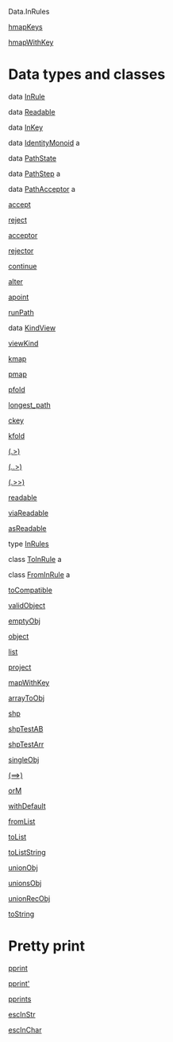 Data.InRules

[hmapKeys](Data-InRules.html#v:hmapKeys)

[hmapWithKey](Data-InRules.html#v:hmapWithKey)

Data types and classes
======================

data [InRule](Data-InRules.html#t:InRule)

data [Readable](Data-InRules.html#t:Readable)

data [InKey](Data-InRules.html#t:InKey)

data [IdentityMonoid](Data-InRules.html#t:IdentityMonoid) a

data [PathState](Data-InRules.html#t:PathState)

data [PathStep](Data-InRules.html#t:PathStep) a

data [PathAcceptor](Data-InRules.html#t:PathAcceptor) a

[accept](Data-InRules.html#v:accept)

[reject](Data-InRules.html#v:reject)

[acceptor](Data-InRules.html#v:acceptor)

[rejector](Data-InRules.html#v:rejector)

[continue](Data-InRules.html#v:continue)

[alter](Data-InRules.html#v:alter)

[apoint](Data-InRules.html#v:apoint)

[runPath](Data-InRules.html#v:runPath)

data [KindView](Data-InRules.html#t:KindView)

[viewKind](Data-InRules.html#v:viewKind)

[kmap](Data-InRules.html#v:kmap)

[pmap](Data-InRules.html#v:pmap)

[pfold](Data-InRules.html#v:pfold)

[longest\_path](Data-InRules.html#v:longest_path)

[ckey](Data-InRules.html#v:ckey)

[kfold](Data-InRules.html#v:kfold)

[(.\>)](Data-InRules.html#v:.-62-)

[(..\>)](Data-InRules.html#v:..-62-)

[(.\>\>)](Data-InRules.html#v:.-62--62-)

[readable](Data-InRules.html#v:readable)

[viaReadable](Data-InRules.html#v:viaReadable)

[asReadable](Data-InRules.html#v:asReadable)

type [InRules](Data-InRules.html#t:InRules)

class [ToInRule](Data-InRules.html#t:ToInRule) a

class [FromInRule](Data-InRules.html#t:FromInRule) a

[toCompatible](Data-InRules.html#v:toCompatible)

[validObject](Data-InRules.html#v:validObject)

[emptyObj](Data-InRules.html#v:emptyObj)

[object](Data-InRules.html#v:object)

[list](Data-InRules.html#v:list)

[project](Data-InRules.html#v:project)

[mapWithKey](Data-InRules.html#v:mapWithKey)

[arrayToObj](Data-InRules.html#v:arrayToObj)

[shp](Data-InRules.html#v:shp)

[shpTestAB](Data-InRules.html#v:shpTestAB)

[shpTestArr](Data-InRules.html#v:shpTestArr)

[singleObj](Data-InRules.html#v:singleObj)

[(==\>)](Data-InRules.html#v:-61--61--62-)

[orM](Data-InRules.html#v:orM)

[withDefault](Data-InRules.html#v:withDefault)

[fromList](Data-InRules.html#v:fromList)

[toList](Data-InRules.html#v:toList)

[toListString](Data-InRules.html#v:toListString)

[unionObj](Data-InRules.html#v:unionObj)

[unionsObj](Data-InRules.html#v:unionsObj)

[unionRecObj](Data-InRules.html#v:unionRecObj)

[toString](Data-InRules.html#v:toString)

Pretty print
============

[pprint](Data-InRules.html#v:pprint)

[pprint'](Data-InRules.html#v:pprint-39-)

[pprints](Data-InRules.html#v:pprints)

[escInStr](Data-InRules.html#v:escInStr)

[escInChar](Data-InRules.html#v:escInChar)
